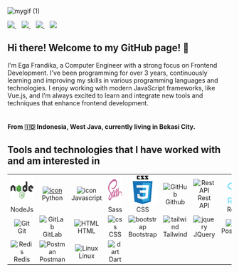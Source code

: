 ![mygif (1)](https://github.com/user-attachments/assets/5e504efb-c99b-4ebb-bc71-9d1ac0438938)
<div align="justify">

<a href="https://www.instagram.com/ega_frandika/">
<img src="https://img.shields.io/badge/Instagram-%23E4405F.svg?style=for-the-badge&logo=Instagram&logoColor=white">
</a>
&nbsp;&nbsp;
<a href="https://www.twitter.com/ega_frandika/">
<img src="https://img.shields.io/badge/Twitter-%231DA1F2.svg?style=for-the-badge&logo=Twitter&logoColor=white">
</a>
&nbsp;&nbsp;
<a href="https://www.linkedin.com/in/egafrandika/">
<img src="https://img.shields.io/badge/Linkedin-%231DA1F2.svg?style=for-the-badge&logo=Linkedin&logoColor=white">
</a>
&nbsp;&nbsp;
<a href="https://gitlab.com/egafrandika">
<img src="https://img.shields.io/badge/gitlab-330F63?style=for-the-badge&logo=gitlab&logoColor=white">
</a>

</div>
<h2>Hi there! Welcome to my GitHub page! 👋</h2>

I'm Ega Frandika, a Computer Engineer with a strong focus on Frontend Development. I've been programming for over 3 years, continuously learning and improving my skills in various programming languages and technologies. I enjoy working with modern JavaScript frameworks, like Vue.js, and I’m always excited to learn and integrate new tools and techniques that enhance frontend development.
<h4 height="96">
    <br>From 🇮🇩 Indonesia, West Java, currently living in Bekasi City.<br>
</h4>

## Tools and technologies that I have worked with and am interested in

<table>
  <tr>
    <td align="center" width="96">
        <img src="https://raw.githubusercontent.com/devicons/devicon/master/icons/nodejs/nodejs-original-wordmark.svg" alt="nodejs" width="65" height="65" />
      <br>NodeJs
    </td>
    <td align="center" width="96">
      <a href="#macropower-tech">
        <img src="https://techstack-generator.vercel.app/js-icon.svg" alt="icon" width="65" height="65" />
      </a>
      <br>Python
    </td>
    <td align="center" width="96">
        <img src="https://techstack-generator.vercel.app/python-icon.svg" alt="icon" width="65" height="65" />
      <br>Javascript
    </td>
    <td align="center" width="96">
        <img src="https://raw.githubusercontent.com/devicons/devicon/master/icons/sass/sass-original.svg" alt="sass" width="65" height="65" />
      <br>Sass
    </td>
       <td align="center" width="96">
        <img src="https://raw.githubusercontent.com/devicons/devicon/master/icons/css3/css3-original-wordmark.svg" alt="css3" width="65" height="65" />
      <br>CSS
    </td>
       <td align="center" width="96">
        <img src="https://techstack-generator.vercel.app/github-icon.svg" width="65" height="65" alt="GitHub" />
      <br>Github
    </td>
          <td align="center" width="96">
        <img src="https://techstack-generator.vercel.app/restapi-icon.svg" width="65" height="65" alt="Rest API" />
      <br>Rest API
    </td>
          <td align="center" width="96">
        <img src="https://raw.githubusercontent.com/devicons/devicon/master/icons/react/react-original-wordmark.svg" width="65" height="65" alt="Rest API" />
      <br>ReactJs
    </td>
    <td align="center" width="96">
        <img src="https://www.vectorlogo.zone/logos/git-scm/git-scm-icon.svg" alt="git" width="50" height="50" />
      <br>Git
    </td>
  </tr>
  <tr>
    <td align="center" width="96">
        <img src="https://skillicons.dev/icons?i=git" width="48" height="48" alt="Git" />
      <br>Git
    </td>
    <td align="center"  width="96">
        <img src="https://skillicons.dev/icons?i=gitlab" width="48" height="48" alt="GitLab" />
      <br>GitLab
    </td>
    <td align="center"  width="96">
        <img src="https://skillicons.dev/icons?i=html" width="48" height="48" alt="HTML" />
      <br>HTML
    </td>
    <td align="center" width="96">
        <img src="https://skillicons.dev/icons?i=css" width="48" height="48" alt="css" />
      <br>CSS
    </td>
    <td align="center"  width="96">
        <img src="https://skillicons.dev/icons?i=bootstrap" width="48" height="48" alt="bootstrap" />
      <br>Bootstrap
    </td>
    <td align="center" width="96">
        <img src="https://skillicons.dev/icons?i=tailwind" width="48" height="48" alt="tailwind" />
      <br>Tailwind
    </td>
        <td align="center" width="96">
        <img src="https://skillicons.dev/icons?i=jquery" width="48" height="48" alt="jquery" />
      <br>JQuery
    </td>
        <td align="center" width="96">
        <img src="https://skillicons.dev/icons?i=postgres" width="48" height="48" alt="jquery" />
      <br>PostgreSQL
    </td>
        <td align="center" width="96">
        <img src="https://www.vectorlogo.zone/logos/firebase/firebase-icon.svg" width="48" height="48" alt="ASP.NET Core" />
      <br>Firebase
    </td>
  </tr>
   <tr>
    <td align="center" width="96">
        <img src="https://skillicons.dev/icons?i=redis" width="48" height="48" alt="Redis" />
      <br>Redis
    </td>
        <td align="center" width="96">
        <img src="https://skillicons.dev/icons?i=postman" width="48" height="48" alt="Postman" />
      <br>Postman
    </td>
            <td align="center" width="96">
        <img src="https://skillicons.dev/icons?i=linux" width="48" height="48" alt="Linux" />
      <br>Linux
    </td>
    <td align="center" width="96">
        <img src="https://skillicons.dev/icons?i=dart" width="48" height="48" alt="dart" />
      <br>Dart
    </td>
    <td align="center" width="96">
<!--         <img src="https://skillicons.dev/icons?i=rabbitmq" width="48" height="48" alt="dart" /> -->
<!--       <br>RabbitMQ -->
    </td>
    <td align="center" width="96">
<!--         <img src="https://skillicons.dev/icons?i=sentry" width="48" height="48" alt="dart" /> -->
<!--       <br>sentry -->
    </td>
    <td align="center" width="96">
<!--         <img src="https://upload.wikimedia.org/wikipedia/commons/1/19/Celery_logo.png" width="48" height="48" alt="dart" /> -->
<!--       <br>Celery -->
    </td>
    <td align="center" width="96">
<!--         <img src="https://docusaurus.io/img/docusaurus_keytar.svg" width="48" height="48" alt="dart" /> -->
<!--       <br>Docusaurus -->
    </td>
    <td align="center" width="96">
<!--         <img src="https://bruhin.software/img/logos/pytest.svg" width="40" height="40" alt="dart" /> -->
<!--       <br>Pytest -->
    </td>
  </tr>
 <tr>
 </tr>
</table>
<!--
**egafrandika/egafrandika** is a ✨ _special_ ✨ repository because its `README.md` (this file) appears on your GitHub profile.

Here are some ideas to get you started:

- 🔭 I’m currently working on ...
- 🌱 I’m currently learning ...
- 👯 I’m looking to collaborate on ...
- 🤔 I’m looking for help with ...
- 💬 Ask me about ...
- 📫 How to reach me: ...
- 😄 Pronouns: ...
- ⚡ Fun fact: ...
-->
